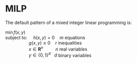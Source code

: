 # MILP

The default pattern of a mixed integer linear programming is:  
  
$\min f(x, y)$  
subject to: $~~~~ h(x, y) = 0 ~~~~ m$ equations    
$~~~~~~~~~~~~~~~~~~~ g(x, y)\leq 0 ~~~~ r$ inequalities  
$~~~~~~~~~~~~~~~~~~~ x \in \mathbf{R}^n ~~~~~~~~~~ n$ real variables  
$~~~~~~~~~~~~~~~~~~~y \in \left\lbrace 0, 1\right\rbrace^d ~~~ d$ binary variables
